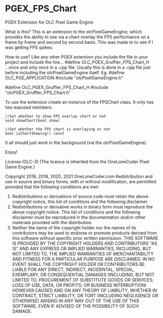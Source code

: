 # PGEX_FPS_Chart
PGEX Extension for OLC Pixel Game Engine

What is this?
This is an extension to the olcPixelGameEngine, which provides the ability to see via a chart overlay the FPS performance on a frame by frame and second by second basis.
This was made to to see if I was getting FPS spikes.

How to use?
Like any other PGEX extension you include the file in your project and include the line...
  #define OLC_PGEX_Gruffler_FPS_Chart_H
...once and only once in a .cpp file. 
Usually this is done in a .cpp file just before including the olcPixelGameEngine itself.
Eg.
  #define OLC_PGE_APPLICATION
  #include "olcPixelGameEngine.h"

  #define OLC_PGEX_Gruffler_FPS_Chart_H
  #include "olcPGEX_Gruffler_FPS_Chart.h"

To use the extension create an instance of the FPSChart class.
It only has two exposed members:

	//Set whether to show FPS overlay chart or not
	void showChart(bool show)

	//Get whether the FPS chart is overlaying or not
	bool isChartShowing() const

It all should just work in the background (via the olcPixelGameEngine).

Enjoy!

License (OLC-3)
(The licence is inherited from the OneLoneCoder Pixel Game Engine.)

Copyright 2018, 2019, 2020, 2021 OneLoneCoder.com
Redistribution and use in source and binary forms, with or without
modification, are permitted provided that the following conditions
are met:
1. Redistributions or derivations of source code must retain the above
copyright notice, this list of conditions and the following disclaimer.
2. Redistributions or derivative works in binary form must reproduce
the above copyright notice. This list of conditions and the following
disclaimer must be reproduced in the documentation and/or other
materials provided with the distribution.
3. Neither the name of the copyright holder nor the names of its
contributors may be used to endorse or promote products derived
from this software without specific prior written permission.
THIS SOFTWARE IS PROVIDED BY THE COPYRIGHT HOLDERS AND CONTRIBUTORS
"AS IS" AND ANY EXPRESS OR IMPLIED WARRANTIES, INCLUDING, BUT NOT
LIMITED TO, THE IMPLIED WARRANTIES OF MERCHANTABILITY AND FITNESS FOR
A PARTICULAR PURPOSE ARE DISCLAIMED. IN NO EVENT SHALL THE COPYRIGHT
HOLDER OR CONTRIBUTORS BE LIABLE FOR ANY DIRECT, INDIRECT, INCIDENTAL,
SPECIAL, EXEMPLARY, OR CONSEQUENTIAL DAMAGES (INCLUDING, BUT NOT
LIMITED TO, PROCUREMENT OF SUBSTITUTE GOODS OR SERVICES; LOSS OF USE,
DATA, OR PROFITS; OR BUSINESS INTERRUPTION) HOWEVER CAUSED AND ON ANY
THEORY OF LIABILITY, WHETHER IN CONTRACT, STRICT LIABILITY, OR TORT
(INCLUDING NEGLIGENCE OR OTHERWISE) ARISING IN ANY WAY OUT OF THE USE
OF THIS SOFTWARE, EVEN IF ADVISED OF THE POSSIBILITY OF SUCH DAMAGE.
